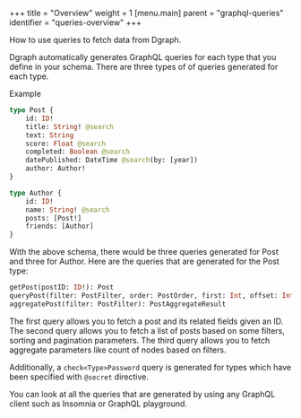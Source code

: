 +++
title = "Overview"
weight = 1
[menu.main]
    parent = "graphql-queries"
    identifier = "queries-overview"
+++

How to use queries to fetch data from Dgraph.

Dgraph automatically generates GraphQL queries for each type that you define in
your schema. There are three types of of queries generated for each type.

Example

```graphql
type Post {
    id: ID!
    title: String! @search
    text: String
    score: Float @search
    completed: Boolean @search
    datePublished: DateTime @search(by: [year])
    author: Author!
}

type Author {
    id: ID!
    name: String! @search
    posts: [Post!]
    friends: [Author]
}
```

With the above schema, there would be three queries generated for Post and three
for Author. Here are the queries that are generated for the Post type:

```graphql
getPost(postID: ID!): Post
queryPost(filter: PostFilter, order: PostOrder, first: Int, offset: Int): [Post]
aggregatePost(filter: PostFilter): PostAggregateResult
```

The first query allows you to fetch a post and its related fields given an ID.
The second query allows you to fetch a list of posts based on some filters, sorting and
pagination parameters. The third query allows you to fetch aggregate parameters
like count of nodes based on filters.

Additionally, a `check<Type>Password` query is generated for types which have been specified with `@secret` directive.

You can look at all the queries that are generated by using any
GraphQL client such as Insomnia or GraphQL playground.
